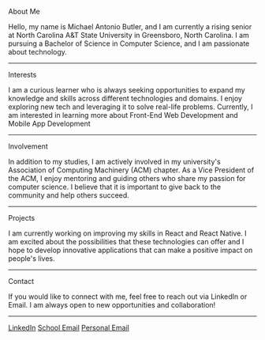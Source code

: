 About Me

Hello, my name is Michael Antonio Butler, and I am currently a rising senior at North Carolina A&T State University in Greensboro, North Carolina.
I am pursuing a Bachelor of Science in Computer Science, and I am passionate about technology.

----
Interests

I am a curious learner who is always seeking opportunities to expand my knowledge and skills across different technologies and domains. 
I enjoy exploring new tech and leveraging it to solve real-life problems. 
Currently, I am interested in learning more about Front-End Web Development and Mobile App Development

----
Involvement

In addition to my studies, I am actively involved in my university's Association of Computing Machinery (ACM) chapter.
As a Vice President of the ACM, I enjoy mentoring and guiding others who share my passion for computer science. 
I believe that it is important to give back to the community and help others succeed.

----
Projects

I am currently working on improving my skills in React and React Native. 
I am excited about the possibilities that these technologies can offer and I hope to develop innovative applications that can make a positive impact on people's lives.

----
Contact

If you would like to connect with me, feel free to reach out via LinkedIn or Email.
I am always open to new opportunities and collaboration!

----
[LinkedIn](https://www.linkedin.com/in/mbutle3/)
[School Email](Mabutler@aggies.ncat.edu)
[Personal Email](Mbutle3@gmail.com)
